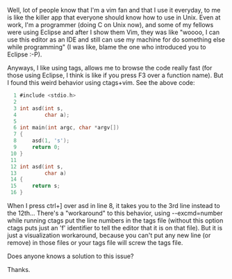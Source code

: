 Well, lot of people know that I'm a vim fan and that I use it everyday, to me is like the killer app that everyone should know how to use in Unix.
Even at work, I'm a programmer (doing C on Unix now), and some of my fellows were using Eclipse and after I show them Vim, they was like "woooo, I can use this editor as an IDE and still can use my machine for do something else while programming" (I was like, blame the one who introduced you to Eclipse :-P).

Anyways, I like using tags, allows me to browse the code really fast (for those using Eclipse, I think is like if you press F3 over a function name). But I found this weird behavior using ctags+vim. See the above code:

```c
  1 #include <stdio.h>
  2
  3 int asd(int s,
  4         char a);
  5
  6 int main(int argc, char *argv[])
  7 {
  8     asd(1, 's');
  9     return 0;
 10 }
 11
 12 int asd(int s,
 13         char a)
 14 {
 15     return s;
 16 }
```

When I press ctrl+] over asd in line 8, it takes you to the 3rd line instead to the 12th...
There's a "workaround" to this behavior, using --excmd=number while running ctags put the line numbers in the tags file (without this option ctags puts just an 'f' identifier to tell the editor that it is on that file). But it is just a visualization workaround, because you can't put any new line (or remove) in those files or your tags file will screw the tags file.

Does anyone knows a solution to this issue?

Thanks.
